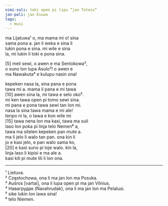 ```yaml
---
nimi-suli: toki open pi lipu “jan Tatesu”
jan-pali: jan Esuwa
tags:
  - musi
---
```

ma Lijatuwa¹ o, ma mama mi o! sina  
sama pona a. jan li weka e sina li  
lukin pona e sina. mi wile e sina  
la, mi lukin li toki e pona sina.

[5] meli sewi, o awen e ma Sentokowa²,  
o suno lon lupa Asulo³! o awen e  
ma Nawakuta⁴ e kulupu nasin ona!

kepeken nasa la, sina pana e pona  
tawa mi a. mama li pana e mi tawa  
[10] awen sina la, mi tawa e selo oko⁵.  
mi ken tawa open pi tomo sewi sina.  
mi pana e pona tawa sewi tan lon mi.  
nasa la sina tawa mama e mi ale!  
tenpo ni la, o tawa e kon wile mi  
[15] tawa nena lon ma kasi, tawa ma suli  
laso lon poka pi linja telo Nemen⁶ a,  
tawa ma sitelen kepeken pan mute a.  
ma li jelo li walo tan pan. ona kin li  
jo e kasi jelo, e pan walo sama ko,  
[20] e kasi suno pi loje walo. kin la,  
linja laso li kipisi e ma ale a.  
kasi kili pi mute lili li lon ona.

---

¹ Lietuva.  
² Częstochowa, ona li ma jan lon ma Posuka.  
³ Aušros [vartai], ona li lupa open pi ma jan Vilnius.  
⁴ Навагрудак (Navahrudak), ona li ma jan lon ma Pelalusi.  
⁵ sike lukin lon lawa sina!  
⁶ telo Niemen.
